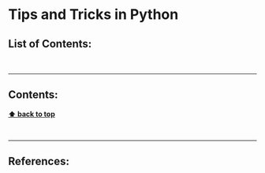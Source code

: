 # Tips and Tricks in Python

## List of Contents:

</br>

---

## Contents:





**[⬆ back to top](#list-of-contents)**

</br>

---

## References:
